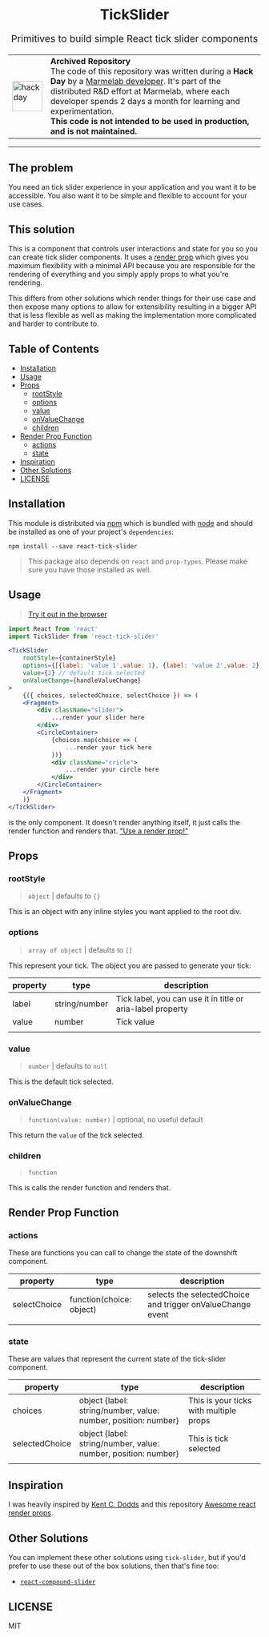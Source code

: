 <h1 align="center">
  TickSlider
  <br>
</h1>
<p align="center" style="font-size: 1.2rem;">Primitives to build simple React tick slider components</p>

<table>
        <tr>
            <td><img width="60" src="https://cdnjs.cloudflare.com/ajax/libs/octicons/8.5.0/svg/beaker.svg" alt="hackday" /></td>
            <td><strong>Archived Repository</strong><br />
                    The code of this repository was written during a <strong>Hack Day</strong> by a <a href="https://marmelab.com/en/jobs">Marmelab developer</a>. It's part of the distributed R&D effort at Marmelab, where each developer spends 2 days a month for learning and experimentation.<br />
        <strong>This code is not intended to be used in production, and is not maintained.</strong>
        </td>
        </tr>
</table>

<hr />

## The problem

You need an tick slider experience in your application and you want it to be
accessible. You also want it to be simple and flexible to account for your use
cases.

## This solution

This is a component that controls user interactions and state for you so you can
create tick slider components. It uses a
[render prop](https://reactjs.org/docs/render-props.html) which gives you
maximum flexibility with a minimal API because you are responsible for the
rendering of everything and you simply apply props to what you're rendering.

This differs from other solutions which render things for their use case and
then expose many options to allow for extensibility resulting in a bigger API
that is less flexible as well as making the implementation more complicated and
harder to contribute to.

## Table of Contents

<!-- START doctoc generated TOC please keep comment here to allow auto update -->
<!-- DON'T EDIT THIS SECTION, INSTEAD RE-RUN doctoc TO UPDATE -->

- [Installation](#installation)
- [Usage](#usage)
- [Props](#props)
  - [rootStyle](#rootstyle)
  - [options](#options)
  - [value](#value)
  - [onValueChange](#onvaluechange)
  - [children](#children)
- [Render Prop Function](#render-prop-function)
  - [actions](#actions)
  - [state](#state)
- [Inspiration](#inspiration)
- [Other Solutions](#other-solutions)
- [LICENSE](#license)

<!-- END doctoc generated TOC please keep comment here to allow auto update -->

## Installation

This module is distributed via
[npm](https://www.npmjs.com/package/react-tick-slider) which is bundled with
[node](https://nodejs.org/en/) and should be installed as one of your project's
`dependencies`:

```
npm install --save react-tick-slider
```

> This package also depends on `react` and `prop-types`. Please make sure you
> have those installed as well.

## Usage

> [Try it out in the browser](https://codesandbox.io/s/github/zyhou/react-tick-slider-example/tree/master/)

```jsx
import React from 'react'
import TickSlider from 'react-tick-slider'

<TickSlider
    rootStyle={containerStyle}
    options={[{label: 'value 1',value: 1}, {label: 'value 2',value: 2}]} // your tick
    value={2} // default tick selected
    onValueChange={handleValueChange}
>
    {({ choices, selectedChoice, selectChoice }) => (
    <Fragment>
        <div className="slider">
            ...render your slider here
        </div>
        <CircleContainer>
            {choices.map(choice => (
                ...render your tick here
            ))}
            <div className="cricle">
                ...render your circle here
            </div>
        </CircleContainer>
    </Fragment>
    )}
</TickSlider>
```

<TickSlider /> is the only component. It doesn't render anything itself, it just
calls the render function and renders that.
["Use a render prop!"]([https://reactjs.org/docs/render-props.html])

## Props

### rootStyle

> `object` | defaults to `{}`

This is an object with any inline styles you want applied to the root div.

### options

> `array of object` | defaults to `[]`

This represent your tick. The object you are passed to generate your tick:

<!-- This table was generated via http://www.tablesgenerator.com/markdown_tables -->

| property | type          | description                                                |
| -------- | ------------- | ---------------------------------------------------------- |
| label    | string/number | Tick label, you can use it in title or aria-label property |
| value    | number        | Tick value                                                 |
|          |               |                                                            |

### value

> `number` | defaults to `null`

This is the default tick selected.

### onValueChange

> `function(value: number)` | optional, no useful default

This return the `value` of the tick selected.

### children

> `function`

This is calls the render function and renders that.

## Render Prop Function

### actions

These are functions you can call to change the state of the downshift component.

<!-- This table was generated via http://www.tablesgenerator.com/markdown_tables -->

| property     | type                     | description                                                |
| ------------ | ------------------------ | ---------------------------------------------------------- |
| selectChoice | function(choice: object) | selects the selectedChoice and trigger onValueChange event |
|              |                          |                                                            |

### state

These are values that represent the current state of the tick-slider component.

<!-- This table was generated via http://www.tablesgenerator.com/markdown_tables -->

| property       | type                                                           | description                            |
| -------------- | -------------------------------------------------------------- | -------------------------------------- |
| choices        | object {label: string/number, value: number, position: number} | This is your ticks with multiple props |
| selectedChoice | object {label: string/number, value: number, position: number} | This is tick selected                  |
|                |                                                                |                                        |

## Inspiration

I was heavily inspired by [Kent C. Dodds](https://github.com/kentcdodds) and
this repository
[Awesome react render props](https://github.com/jaredpalmer/awesome-react-render-props]).

## Other Solutions

You can implement these other solutions using `tick-slider`, but if you'd prefer
to use these out of the box solutions, then that's fine too:

- [`react-compound-slider`](https://github.com/sghall/react-compound-slider)

## LICENSE

MIT
